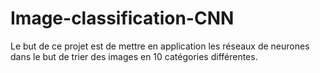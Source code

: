 # Image-classification-CNN
Le but de ce projet est de mettre en application les réseaux de neurones dans le but de trier des images en 10 catégories différentes. 

